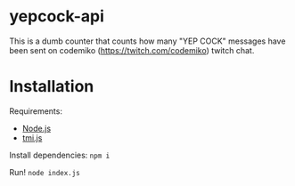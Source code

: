 # yepcock-api
 
This is a dumb counter that counts how many "YEP COCK" messages have been sent on codemiko (https://twitch.com/codemiko) twitch chat.

# Installation

Requirements: 

- [Node.js](https://nodejs.org)
- [tmi.js](https://github.com/tmijs/tmi.js)

Install dependencies: 
`npm i`

Run! 
`node index.js`
